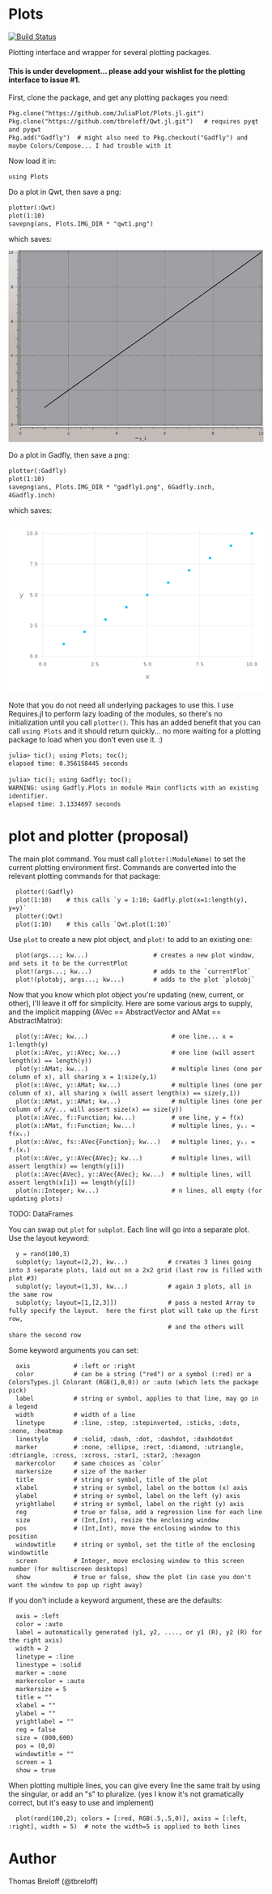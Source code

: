 # Plots

[![Build Status](https://travis-ci.org/tbreloff/Plots.jl.svg?branch=master)](https://travis-ci.org/tbreloff/Plots.jl)

Plotting interface and wrapper for several plotting packages.

#### This is under development... please add your wishlist for the plotting interface to issue #1.

First, clone the package, and get any plotting packages you need:

```
Pkg.clone("https://github.com/JuliaPlot/Plots.jl.git")
Pkg.clone("https://github.com/tbreloff/Qwt.jl.git")   # requires pyqt and pyqwt
Pkg.add("Gadfly")  # might also need to Pkg.checkout("Gadfly") and maybe Colors/Compose... I had trouble with it
```

Now load it in:

```
using Plots
```

Do a plot in Qwt, then save a png:

```
plotter(:Qwt)
plot(1:10)
savepng(ans, Plots.IMG_DIR * "qwt1.png")
```

which saves:

![qwt_plt](img/qwt1.png)


Do a plot in Gadfly, then save a png:

```
plotter(:Gadfly)
plot(1:10)
savepng(ans, Plots.IMG_DIR * "gadfly1.png", 6Gadfly.inch, 4Gadfly.inch)
```

which saves:

![gadfly_plt](img/gadfly1.png)


Note that you do not need all underlying packages to use this.  I use Requires.jl to 
perform lazy loading of the modules, so there's no initialization until you call `plotter()`.
This has an added benefit that you can call `using Plots` and it should return quickly... 
no more waiting for a plotting package to load when you don't even use it.  :)

```
julia> tic(); using Plots; toc();
elapsed time: 0.356158445 seconds

julia> tic(); using Gadfly; toc();
WARNING: using Gadfly.Plots in module Main conflicts with an existing identifier.
elapsed time: 3.1334697 seconds
```

# plot and plotter (proposal)

The main plot command.  You must call `plotter(:ModuleName)` to set the current plotting environment first.
Commands are converted into the relevant plotting commands for that package:

```
  plotter(:Gadfly)
  plot(1:10)    # this calls `y = 1:10; Gadfly.plot(x=1:length(y), y=y)`
  plotter(:Qwt)
  plot(1:10)    # this calls `Qwt.plot(1:10)`
```

Use `plot` to create a new plot object, and `plot!` to add to an existing one:

```
  plot(args...; kw...)                  # creates a new plot window, and sets it to be the currentPlot
  plot!(args...; kw...)                 # adds to the `currentPlot`
  plot!(plotobj, args...; kw...)        # adds to the plot `plotobj`
```

Now that you know which plot object you're updating (new, current, or other), I'll leave it off for simplicity.
Here are some various args to supply, and the implicit mapping (AVec == AbstractVector and AMat == AbstractMatrix):

```
  plot(y::AVec; kw...)                       # one line... x = 1:length(y)
  plot(x::AVec, y::AVec; kw...)              # one line (will assert length(x) == length(y))
  plot(y::AMat; kw...)                       # multiple lines (one per column of x), all sharing x = 1:size(y,1)
  plot(x::AVec, y::AMat; kw...)              # multiple lines (one per column of x), all sharing x (will assert length(x) == size(y,1))
  plot(x::AMat, y::AMat; kw...)              # multiple lines (one per column of x/y... will assert size(x) == size(y))
  plot(x::AVec, f::Function; kw...)          # one line, y = f(x)
  plot(x::AMat, f::Function; kw...)          # multiple lines, yᵢⱼ = f(xᵢⱼ)
  plot(x::AVec, fs::AVec{Function}; kw...)   # multiple lines, yᵢⱼ = fⱼ(xᵢ)
  plot(x::AVec, y::AVec{AVec}; kw...)        # multiple lines, will assert length(x) == length(y[i])
  plot(x::AVec{AVec}, y::AVec{AVec}; kw...)  # multiple lines, will assert length(x[i]) == length(y[i])
  plot(n::Integer; kw...)                    # n lines, all empty (for updating plots)
```

  TODO: DataFrames

You can swap out `plot` for `subplot`.  Each line will go into a separate plot.  Use the layout keyword:

```
  y = rand(100,3)
  subplot(y; layout=(2,2), kw...)           # creates 3 lines going into 3 separate plots, laid out on a 2x2 grid (last row is filled with plot #3)
  subplot(y; layout=(1,3), kw...)           # again 3 plots, all in the same row
  subplot(y; layout=[1,[2,3]])              # pass a nested Array to fully specify the layout.  here the first plot will take up the first row, 
                                            # and the others will share the second row
```

Some keyword arguments you can set:

```
  axis            # :left or :right
  color           # can be a string ("red") or a symbol (:red) or a ColorsTypes.jl Colorant (RGB(1,0,0)) or :auto (which lets the package pick)
  label           # string or symbol, applies to that line, may go in a legend
  width           # width of a line
  linetype        # :line, :step, :stepinverted, :sticks, :dots, :none, :heatmap
  linestyle       # :solid, :dash, :dot, :dashdot, :dashdotdot
  marker          # :none, :ellipse, :rect, :diamond, :utriangle, :dtriangle, :cross, :xcross, :star1, :star2, :hexagon
  markercolor     # same choices as `color`
  markersize      # size of the marker
  title           # string or symbol, title of the plot
  xlabel          # string or symbol, label on the bottom (x) axis
  ylabel          # string or symbol, label on the left (y) axis
  yrightlabel     # string or symbol, label on the right (y) axis
  reg             # true or false, add a regression line for each line
  size            # (Int,Int), resize the enclosing window
  pos             # (Int,Int), move the enclosing window to this position
  windowtitle     # string or symbol, set the title of the enclosing windowtitle
  screen          # Integer, move enclosing window to this screen number (for multiscreen desktops)
  show            # true or false, show the plot (in case you don't want the window to pop up right away)
```

If you don't include a keyword argument, these are the defaults:
  
```
  axis = :left
  color = :auto
  label = automatically generated (y1, y2, ...., or y1 (R), y2 (R) for the right axis)
  width = 2
  linetype = :line
  linestype = :solid
  marker = :none
  markercolor = :auto
  markersize = 5
  title = ""
  xlabel = ""
  ylabel = ""
  yrightlabel = ""
  reg = false
  size = (800,600)
  pos = (0,0)
  windowtitle = ""
  screen = 1
  show = true
```

When plotting multiple lines, you can give every line the same trait by using the singular, or add an "s" to pluralize.
  (yes I know it's not gramatically correct, but it's easy to use and implement)

```
  plot(rand(100,2); colors = [:red, RGB(.5,.5,0)], axiss = [:left, :right], width = 5)  # note the width=5 is applied to both lines
```


# Author

Thomas Breloff (@tbreloff)

